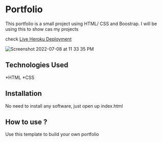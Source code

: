 # Portfolio

This portfolio is a small project using HTML/ CSS and Boostrap. I will be using this to show cas my projects

check [Live Heroku Deployment](https://portfolio-sardor.herokuapp.com)

![Screenshot 2022-07-08 at 11 33 35 PM](https://user-images.githubusercontent.com/9244226/178046624-84aa6dae-3bb4-4d1a-92f0-999e7f38c8ac.png)



## Technologies Used

*HTML
*CSS

## Installation

No need to install any software, just open up index.html

## How to use ?

Use this template to build your own portfolio 
